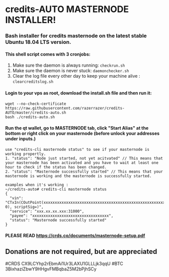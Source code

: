 # credits-AUTO MASTERNODE INSTALLER!
### Bash installer for credits masternode on the latest stable Ubuntu 18.04 LTS version.

#### This shell script comes with 3 cronjobs: 
1. Make sure the daemon is always running: `checkrun.sh`
2. Make sure the daemon is never stuck: `daemonchecker.sh`
3. Clear the log file every other day to keep your machine alive : `clearcreditslog.sh`

#### Login to your vps as root, download the install.sh file and then run it:
```
wget --no-check-certificate https://raw.githubusercontent.com/razerrazer/credits-AUTO/master/credits-auto.sh
bash ./credits-auto.sh
```

#### Run the qt wallet, go to MASTERNODE tab, click "Start Alias" at the bottom or right click on your masternode (before unlock your addresses under inputs.)

```
use "credits-cli masternode status" to see if your masternode is working propertly.
1. "status": "Node just started, not yet acitvated" // This means that your masternode has been activated and you have to wait at least one hour to check if the status has been changed.
2. "status": "Masternode successfully started" // This means that your masternode is working and the masternode is successfully started.

examples when it's working : 
~/credits-auto# credits-cli masternode status
{
  "vin": "CTxIn(COutPoint(xxxxxxxxxxxxxxxxxxxxxxxxxxxxxxxxxxxxxxxxxxxxxxxxxxxxxxxxxxxxxxxxxxxx, 0), scriptSig=)",
  "service": "xxx.xx.xx.xxx:31000",
  "payee": "xxxxxxxxxxxxxxxxxxxxxxxxxxxxxxxxxx",
  "status": "Masternode successfully started"
}
```

#### PLEASE READ https://crds.co/documents/masternode-setup.pdf ####

## Donations are not required, but are appreciated
#CRDS CX9LCYhp2rEbmAi1Ur3LAXU1GLLLjk3qqU
#BTC 3BixhaziZbwY9HHgvFMBqbaZ5M2bPjhSCy

